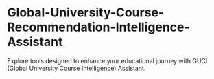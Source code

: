# Global-University-Course-Recommendation-Intelligence-Assistant
Explore tools designed to enhance your educational journey with GUCI (Global University Course Intelligence) Assistant.
